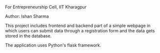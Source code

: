 For Entrepreneurship Cell, IIT Kharagpur

Author: Ishan Sharma

This project includes frontend and backend part of a simple webpage in which users can submit data through a registration form and the data gets stored in the database.

The application uses Python's flask framework.
